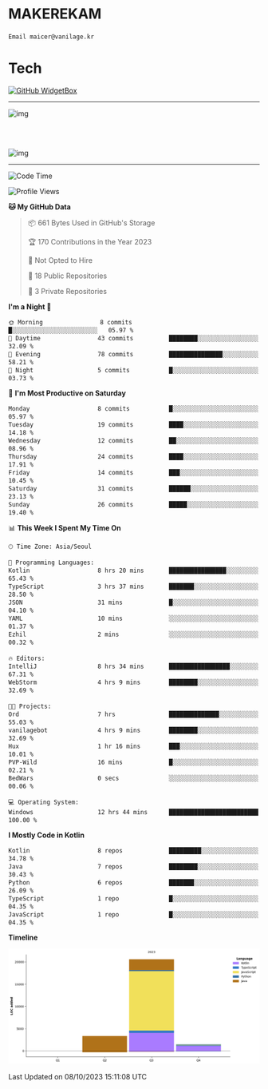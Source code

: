 # MAKEREKAM

`Email maicer@vanilage.kr`

# Tech

[![GitHub WidgetBox](https://github-widgetbox.vercel.app/api/skills?languages=python,js,ts,c,cpp,cs,java,kotlin,bash,md,html,css,xml,yaml,swift,powershell,json,R,SQL&tools=git,npm,gradle,nodejs,vercel,nginx&includeNames=true&theme=darkmode)](https://github.com/Jurredr/github-widgetbox)

---

![img](https://github-readme-stats.vercel.app/api/top-langs/?username=MAKEREKAM&layout=compact&theme=gruvbox)

<br>
<br>

![img](https://github-readme-stats.vercel.app/api/?username=MAKEREKAM&layout=compact&theme=gruvbox)

---

<!--START_SECTION:waka-->
![Code Time](http://img.shields.io/badge/Code%20Time-20%20hrs%2018%20mins-blue)

![Profile Views](http://img.shields.io/badge/Profile%20Views-0-blue)

**🐱 My GitHub Data** 

> 📦 661 Bytes Used in GitHub's Storage 
 > 
> 🏆 170 Contributions in the Year 2023
 > 
> 🚫 Not Opted to Hire
 > 
> 📜 18 Public Repositories 
 > 
> 🔑 3 Private Repositories 
 > 
**I'm a Night 🦉** 

```text
🌞 Morning                8 commits           █░░░░░░░░░░░░░░░░░░░░░░░░   05.97 % 
🌆 Daytime                43 commits          ████████░░░░░░░░░░░░░░░░░   32.09 % 
🌃 Evening                78 commits          ███████████████░░░░░░░░░░   58.21 % 
🌙 Night                  5 commits           █░░░░░░░░░░░░░░░░░░░░░░░░   03.73 % 
```
📅 **I'm Most Productive on Saturday** 

```text
Monday                   8 commits           █░░░░░░░░░░░░░░░░░░░░░░░░   05.97 % 
Tuesday                  19 commits          ████░░░░░░░░░░░░░░░░░░░░░   14.18 % 
Wednesday                12 commits          ██░░░░░░░░░░░░░░░░░░░░░░░   08.96 % 
Thursday                 24 commits          ████░░░░░░░░░░░░░░░░░░░░░   17.91 % 
Friday                   14 commits          ███░░░░░░░░░░░░░░░░░░░░░░   10.45 % 
Saturday                 31 commits          ██████░░░░░░░░░░░░░░░░░░░   23.13 % 
Sunday                   26 commits          █████░░░░░░░░░░░░░░░░░░░░   19.40 % 
```


📊 **This Week I Spent My Time On** 

```text
🕑︎ Time Zone: Asia/Seoul

💬 Programming Languages: 
Kotlin                   8 hrs 20 mins       ████████████████░░░░░░░░░   65.43 % 
TypeScript               3 hrs 37 mins       ███████░░░░░░░░░░░░░░░░░░   28.50 % 
JSON                     31 mins             █░░░░░░░░░░░░░░░░░░░░░░░░   04.10 % 
YAML                     10 mins             ░░░░░░░░░░░░░░░░░░░░░░░░░   01.37 % 
Ezhil                    2 mins              ░░░░░░░░░░░░░░░░░░░░░░░░░   00.32 % 

🔥 Editors: 
IntelliJ                 8 hrs 34 mins       █████████████████░░░░░░░░   67.31 % 
WebStorm                 4 hrs 9 mins        ████████░░░░░░░░░░░░░░░░░   32.69 % 

🐱‍💻 Projects: 
Ord                      7 hrs               ██████████████░░░░░░░░░░░   55.03 % 
vanilagebot              4 hrs 9 mins        ████████░░░░░░░░░░░░░░░░░   32.69 % 
Hux                      1 hr 16 mins        ███░░░░░░░░░░░░░░░░░░░░░░   10.01 % 
PVP-Wild                 16 mins             █░░░░░░░░░░░░░░░░░░░░░░░░   02.21 % 
BedWars                  0 secs              ░░░░░░░░░░░░░░░░░░░░░░░░░   00.06 % 

💻 Operating System: 
Windows                  12 hrs 44 mins      █████████████████████████   100.00 % 
```

**I Mostly Code in Kotlin** 

```text
Kotlin                   8 repos             █████████░░░░░░░░░░░░░░░░   34.78 % 
Java                     7 repos             ████████░░░░░░░░░░░░░░░░░   30.43 % 
Python                   6 repos             ███████░░░░░░░░░░░░░░░░░░   26.09 % 
TypeScript               1 repo              █░░░░░░░░░░░░░░░░░░░░░░░░   04.35 % 
JavaScript               1 repo              █░░░░░░░░░░░░░░░░░░░░░░░░   04.35 % 
```



**Timeline**

![Lines of Code chart](https://raw.githubusercontent.com/MAKEREKAM/MAKEREKAM/main/assets/bar_graph.png)


 Last Updated on 08/10/2023 15:11:08 UTC
<!--END_SECTION:waka-->
